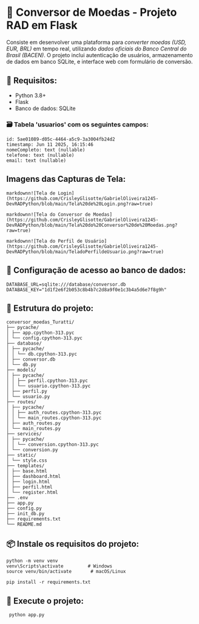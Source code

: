 # 💱 Conversor de Moedas - Projeto RAD em Flask

Consiste em desenvolver uma plataforma para *converter moedas (USD, EUR, BRL)* em tempo real, utilizando *dados oficiais do Banco Central do Brasil (BACEN)*. O projeto inclui autenticação de usuários, armazenamento de dados em banco SQLite, e interface web com formulário de conversão.

## 🔧 Requisitos:

- Python 3.8+
- Flask
- Banco de dados: SQLite


### 🗃️ Tabela 'usuarios' com os seguintes campos:
```
id: 5ae01089-d05c-4464-a5c9-3a3004fb24d2
timestamp: Jun 11 2025, 16:15:46
nomeCompleto: text (nullable)
telefone: text (nullable)
email: text (nullable)
```

## Imagens das Capturas de Tela:
```
markdownn![Tela de Login](https://github.com/CrisleyGlisotte/GabrielOliveira1245-DevRADPython/blob/main/Tela%20de%20Login.png?raw=true)

markdownn![Tela do Conversor de Moedas](https://github.com/CrisleyGlisotte/GabrielOliveira1245-DevRADPython/blob/main/Tela%20do%20Conversor%20de%20Moedas.png?raw=true)

markdownn![Tela do Perfil de Usuário](https://github.com/CrisleyGlisotte/GabrielOliveira1245-DevRADPython/blob/main/TeladoPerfildeUsuario.png?raw=true)
```

## 🔐 Configuração de acesso ao banco de dados:
```
DATABASE_URL=sqlite:///database/conversor.db  
DATABASE_KEY="1d1f2e6f2b053c8b4b7c2d8a9f0e1c3b4a5d6e7f8g9h"
```
## 📁 Estrutura do projeto:
```
conversor_moedas_Turatti/
├── pycache/
│ ├── app.cpython-313.pyc
│ └── config.cpython-313.pyc
├── database/
│ ├── pycache/
│ │ └── db.cpython-313.pyc
│ ├── conversor.db
│ └── db.py
├── models/
│ ├── pycache/
│ │ ├── perfil.cpython-313.pyc
│ │ └── usuario.cpython-313.pyc
│ ├── perfil.py
│ └── usuario.py
├── routes/
│ ├── pycache/
│ │ ├── auth_routes.cpython-313.pyc
│ │ └── main_routes.cpython-313.pyc
│ ├── auth_routes.py
│ └── main_routes.py
├── services/
│ ├── pycache/
│ │ └── conversion.cpython-313.pyc
│ └── conversion.py
├── static/
│ └── style.css
├── templates/
│ ├── base.html
│ ├── dashboard.html
│ ├── login.html
│ ├── perfil.html
│ └── register.html
├── .env
├── app.py
├── config.py
├── init_db.py
├── requirements.txt
└── README.md
```
## 📦 Instale os requisitos do projeto:
```
python -m venv venv
venv\Scripts\activate         # Windows
source venv/bin/activate       # macOS/Linux

pip install -r requirements.txt

```
## 🚀 Execute o projeto:
```
 python app.py
```
